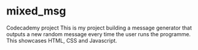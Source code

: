 # mixed_msg
Codecademy project
This is my project building a message generator that outputs a new random message every time the user runs the programme.
This showcases HTML, CSS and Javascript.
